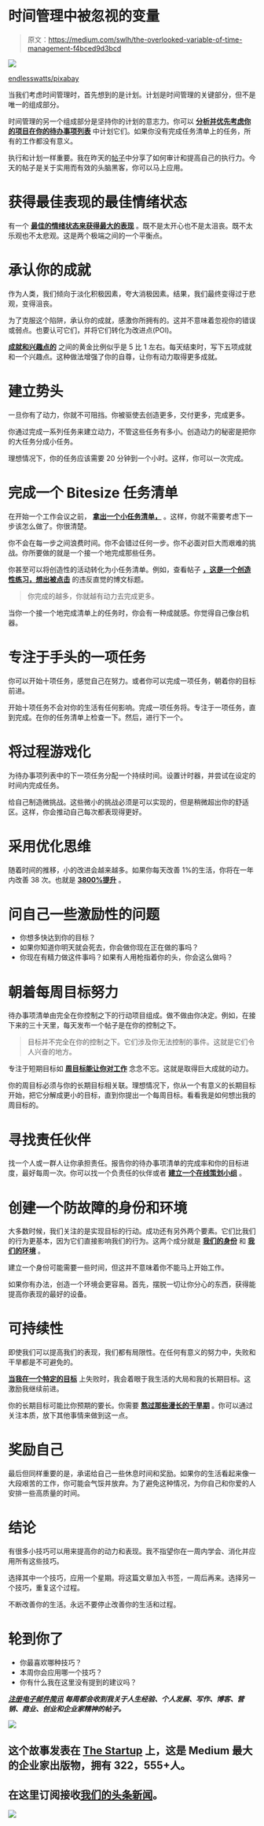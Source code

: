 # 时间管理中被忽视的变量

> 原文：<https://medium.com/swlh/the-overlooked-variable-of-time-management-f4bced9d3bcd>

![](img/3f2e592e5936f87ddcb3c09794c258c3.png)

[endlesswatts/pixabay](https://pixabay.com/en/clocks-clock-time-watch-date-1098080/)

当我们考虑时间管理时，首先想到的是计划。计划是时间管理的关键部分，但不是唯一的组成部分。

时间管理的另一个组成部分是坚持你的计划的意志力。你可以 [**分析并优先考虑你的项目**](https://ideavisionaction.com/productivity/the-simple-formula-of-time-management/)[**在你的待办事项列表**](https://ideavisionaction.com/productivity/what-gets-scheduled-gets-done/) 中计划它们。如果你没有完成任务清单上的任务，所有的工作都没有意义。

执行和计划一样重要。我在昨天的[帖子](https://ideavisionaction.com/productivity/optimize-the-execution-of-your-plans-with-this-simple-exercise/)中分享了如何审计和提高自己的执行力。今天的帖子是关于实用而有效的头脑黑客，你可以马上应用。

# 获得最佳表现的最佳情绪状态

有一个 [**最佳的情绪状态来获得最大的表现**](https://ideavisionaction.com/personal-development/optimal-emotional-state-for-maximum-performance/) 。既不是太开心也不是太沮丧。既不太乐观也不太悲观。这是两个极端之间的一个平衡点。

# 承认你的成就

作为人类，我们倾向于淡化积极因素，夸大消极因素。结果，我们最终变得过于悲观，变得沮丧。

为了克服这个陷阱，承认你的成就，感激你所拥有的。这并不意味着忽视你的错误或弱点。也要认可它们，并将它们转化为改进点(POI)。

[**成就和兴趣点的**](https://ideavisionaction.com/personal-development/personal-development-can-be-detrimental-to-your-self-esteem/) 之间的黄金比例似乎是 5 比 1 左右。每天结束时，写下五项成就和一个兴趣点。这种做法增强了你的自尊，让你有动力取得更多成就。

# 建立势头

一旦你有了动力，你就不可阻挡。你被驱使去创造更多，交付更多，完成更多。

你通过完成一系列任务来建立动力，不管这些任务有多小。创造动力的秘密是把你的大任务分成小任务。

理想情况下，你的任务应该需要 20 分钟到一个小时。这样，你可以一次完成。

# 完成一个 Bitesize 任务清单

在开始一个工作会议之前， [**拿出一个小任务清单，**](https://ideavisionaction.com/productivity/what-gets-scheduled-gets-done/) 。这样，你就不需要考虑下一步该怎么做了。你很清楚。

你不会在每一步之间浪费时间。你不会错过任何一步。你不必面对巨大而艰难的挑战。你所要做的就是一个接一个地完成那些任务。

你甚至可以将创造性的活动转化为小任务清单。例如，查看帖子 [**，这是一个创造性练习，想出被点击**](https://ideavisionaction.com/blogging/a-creativity-exercise-to-come-up-with-counterintuitive-blog-post-titles-that-get-clicked/) 的违反直觉的博文标题。

> 你完成的越多，你就越有动力去完成更多。

当你一个接一个地完成清单上的任务时，你会有一种成就感。你觉得自己像台机器。

# 专注于手头的一项任务

你可以开始十项任务，感觉自己在努力。或者你可以完成一项任务，朝着你的目标前进。

开始十项任务不会对你的生活有任何影响。完成一项任务将。专注于一项任务，直到完成。在你的任务清单上检查一下。然后，进行下一个。

# 将过程游戏化

为待办事项列表中的下一项任务分配一个持续时间。设置计时器，并尝试在设定的时间内完成任务。

给自己制造微挑战。这些微小的挑战必须是可以实现的，但是稍微超出你的舒适区。这样，你会推动自己每次都表现得更好。

# 采用优化思维

随着时间的推移，小的改进会越来越多。如果你每天改善 1%的生活，你将在一年内改善 38 次。也就是 [**3800%提升**](https://ideavisionaction.com/personal-development/how-to-improve-your-life-38x-in-a-year/) 。

# 问自己一些激励性的问题

*   你想多快达到你的目标？
*   如果你知道你明天就会死去，你会做你现在正在做的事吗？
*   你现在有精力做这件事吗？如果有人用枪指着你的头，你会这么做吗？

# 朝着每周目标努力

待办事项清单由完全在你控制之下的行动项目组成。做不做由你决定。例如，在接下来的三十天里，每天发布一个帖子是在你的控制之下。

> 目标并不完全在你的控制之下。它们涉及你无法控制的事件。这就是它们令人兴奋的地方。

专注于短期目标如 [**周目标能让你对工作**](https://ideavisionaction.com/entrepreneurship/how-to-motivate-yourself-to-the-level-of-obsession/) 念念不忘。这就是取得巨大成就的动力。

你的周目标必须与你的长期目标相关联。理想情况下，你从一个有意义的长期目标开始，把它分解成更小的目标，直到你提出一个每周目标。看看我是如何想出我的周目标的。

# 寻找责任伙伴

找一个人或一群人让你承担责任。报告你的待办事项清单的完成率和你的目标进度，最好每周一次。你可以找一个负责任的伙伴或者 [**建立一个在线策划小组**](https://ideavisionaction.com/entrepreneurship/this-simple-practice-will-multiply-your-knowledge-and-creative-ideas/) 。

# 创建一个防故障的身份和环境

大多数时候，我们关注的是实现目标的行动。成功还有另外两个要素。它们比我们的行为更基本，因为它们直接影响我们的行为。这两个成分就是 [**我们的身份**](https://ideavisionaction.com/personal-development/how-to-create-an-identity-for-success/) 和 [**我们的环境**](https://ideavisionaction.com/personal-development/how-to-create-an-environment-for-success/) 。

建立一个身份可能需要一些时间，但这并不意味着你不能马上开始工作。

如果你有办法，创造一个环境会更容易。首先，摆脱一切让你分心的东西，获得能提高你表现的最好的设备。

# 可持续性

即使我们可以提高我们的表现，我们都有局限性。在任何有意义的努力中，失败和干旱都是不可避免的。

[**当我在一个特定的目标**](https://ideavisionaction.com/entrepreneurship/how-i-deal-with-failure/) 上失败时，我会着眼于我生活的大局和我的长期目标。这激励我继续前进。

你的长期目标可能比你预期的要长。你需要 [**熬过那些漫长的干旱期**](https://ideavisionaction.com/entrepreneurship/how-to-stay-in-the-game-until-the-payoff-day/) 。你可以通过关注本质，放下其他事情来做到这一点。

# 奖励自己

最后但同样重要的是，承诺给自己一些休息时间和奖励。如果你的生活看起来像一大段艰苦的工作，你可能会气馁并放弃。为了避免这种情况，为你自己和你爱的人安排一些高质量的时间。

# 结论

有很多小技巧可以用来提高你的动力和表现。我不指望你在一周内学会、消化并应用所有这些技巧。

选择其中一个技巧，应用一个星期。将这篇文章加入书签，一周后再来。选择另一个技巧，重复这个过程。

不断改善你的生活。永远不要停止改善你的生活和过程。

# 轮到你了

*   你最喜欢哪种技巧？
*   本周你会应用哪一个技巧？
*   你有什么我在这里没有提到的建议吗？

[***注册电子邮件简讯***](https://ideavisionaction.com/email-newsletter/) ***每周都会收到我关于人生经验、个人发展、写作、博客、营销、商业、创业和企业家精神的帖子。***

[![](img/308a8d84fb9b2fab43d66c117fcc4bb4.png)](https://medium.com/swlh)

## 这个故事发表在 [The Startup](https://medium.com/swlh) 上，这是 Medium 最大的企业家出版物，拥有 322，555+人。

## 在这里订阅接收[我们的头条新闻](http://growthsupply.com/the-startup-newsletter/)。

[![](img/b0164736ea17a63403e660de5dedf91a.png)](https://medium.com/swlh)